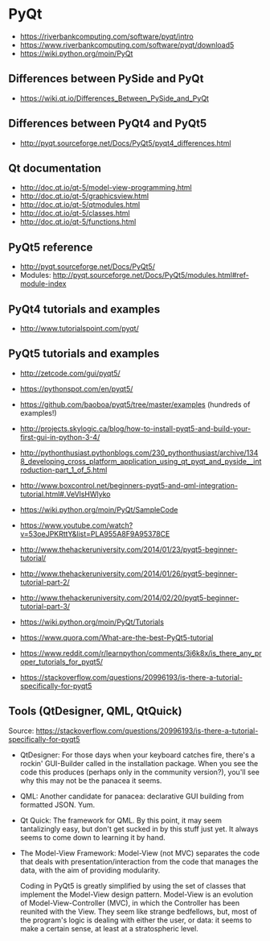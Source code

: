 # PyQt

* https://riverbankcomputing.com/software/pyqt/intro
* https://www.riverbankcomputing.com/software/pyqt/download5
* https://wiki.python.org/moin/PyQt

## Differences between PySide and PyQt

* https://wiki.qt.io/Differences_Between_PySide_and_PyQt

## Differences between PyQt4 and PyQt5

* http://pyqt.sourceforge.net/Docs/PyQt5/pyqt4_differences.html

## Qt documentation

* http://doc.qt.io/qt-5/model-view-programming.html
* http://doc.qt.io/qt-5/graphicsview.html
* http://doc.qt.io/qt-5/qtmodules.html
* http://doc.qt.io/qt-5/classes.html
* http://doc.qt.io/qt-5/functions.html

## PyQt5 reference

* http://pyqt.sourceforge.net/Docs/PyQt5/
* Modules: http://pyqt.sourceforge.net/Docs/PyQt5/modules.html#ref-module-index

## PyQt4 tutorials and examples

* http://www.tutorialspoint.com/pyqt/

## PyQt5 tutorials and examples

* http://zetcode.com/gui/pyqt5/
* https://pythonspot.com/en/pyqt5/
* https://github.com/baoboa/pyqt5/tree/master/examples (hundreds of examples!)
* http://projects.skylogic.ca/blog/how-to-install-pyqt5-and-build-your-first-gui-in-python-3-4/
* http://pythonthusiast.pythonblogs.com/230_pythonthusiast/archive/1348_developing_cross_platform_application_using_qt_pyqt_and_pyside__introduction-part_1_of_5.html
* http://www.boxcontrol.net/beginners-pyqt5-and-qml-integration-tutorial.html#.VeVlsHWlyko
* https://wiki.python.org/moin/PyQt/SampleCode
* https://www.youtube.com/watch?v=53oeJPKRttY&list=PLA955A8F9A95378CE

* http://www.thehackeruniversity.com/2014/01/23/pyqt5-beginner-tutorial/
* http://www.thehackeruniversity.com/2014/01/26/pyqt5-beginner-tutorial-part-2/
* http://www.thehackeruniversity.com/2014/02/20/pyqt5-beginner-tutorial-part-3/


* https://wiki.python.org/moin/PyQt/Tutorials
* https://www.quora.com/What-are-the-best-PyQt5-tutorial
* https://www.reddit.com/r/learnpython/comments/3j6k8x/is_there_any_proper_tutorials_for_pyqt5/
* https://stackoverflow.com/questions/20996193/is-there-a-tutorial-specifically-for-pyqt5

## Tools (QtDesigner, QML, QtQuick)

Source: https://stackoverflow.com/questions/20996193/is-there-a-tutorial-specifically-for-pyqt5

* QtDesigner:
    For those days when your keyboard catches fire, there's a rockin' GUI-Builder called in the installation package. When you see the code this produces (perhaps only in the community version?), you'll see why this may not be the panacea it seems.
* QML:
    Another candidate for panacea: declarative GUI building from formatted JSON. Yum.
* Qt Quick:
    The framework for QML. By this point, it may seem tantalizingly easy, but don't get sucked in by this stuff just yet. It always seems to come down to learning it by hand.
* The Model-View Framework:
    Model-View (not MVC) separates the code that deals with presentation/interaction from the code that manages the data, with the aim of providing modularity.

    Coding in PyQt5 is greatly simplified by using the set of classes that
    implement the Model-View design pattern. Model-View is an evolution of
    Model-View-Controller (MVC), in which the Controller has been reunited with the
    View. They seem like strange bedfellows, but, most of the program's logic is
    dealing with either the user, or data: it seems to make a certain sense, at
    least at a stratospheric level. 
